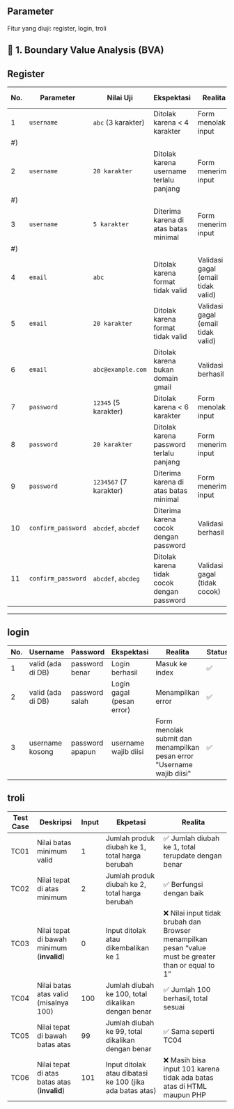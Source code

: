 
## Parameter

Fitur yang diuji: register, login, troli

## 🧪 1. Boundary Value Analysis (BVA)
## Register
| No. | Parameter          | Nilai Uji              | Ekspektasi                                 | Realita                            | Status | Gambar Bukti |
| --- | ------------------ | ---------------------- | ------------------------------------------ | ---------------------------------- | ------ | ------------ |
| 1   | `username`         | `abc` (3 karakter)     | Ditolak karena < 4 karakter                | Form menolak input                 | ✅      | ![image](https://github.com/user-attachments/assets/6fa6f043-e31f-411b-bce9-46051f30a835)
#)   |
| 2   | `username`         | `20 karakter`          | Ditolak karena username terlalu panjang    | Form menerima input                | ❌      | ![image](https://github.com/user-attachments/assets/90a5f12f-9b26-4c20-971a-b6626a7c4733)
#)   |
| 3   | `username`         | `5 karakter`           | Diterima karena di atas batas minimal      | Form menerima input                | ✅      | (![image](https://github.com/user-attachments/assets/71982da2-9878-4a73-bb16-b18f101987af)
#)   |
| 4   | `email`            | `abc`                  | Ditolak karena format tidak valid          | Validasi gagal (email tidak valid) | ✅      | ![img4](#)   |
| 5   | `email`            | `20 karakter`          | Ditolak karena format tidak valid          | Validasi gagal (email tidak valid) | ✅      | ![img5](#)   |
| 6   | `email`            | `abc@example.com`      | Ditolak karena bukan domain gmail          | Validasi berhasil                  | ❌      | ![img6](#)   |
| 7   | `password`         | `12345` (5 karakter)   | Ditolak karena < 6 karakter                | Form menolak input                 | ✅      | ![img7](#)   |
| 8   | `password`         | `20 karakter`          | Ditolak karena password terlalu panjang    | Form menerima input                | ❌      | ![img8](#)   |
| 9   | `password`         | `1234567` (7 karakter) | Diterima karena di atas batas minimal      | Form menerima input                | ✅      | ![img9](#)   |
| 10  | `confirm_password` | `abcdef`, `abcdef`     | Diterima karena cocok dengan password      | Validasi berhasil                  | ✅      | ![img10](#)  |
| 11  | `confirm_password` | `abcdef`, `abcdeg`     | Ditolak karena tidak cocok dengan password | Validasi gagal (tidak cocok)       | ✅      | ![img11](#)  |



---
## login
| No. | Username           | Password        | Ekspektasi                | Realita            | Status |
| --- | ------------------ | --------------- | ------------------------- | ------------------ | ------ |
| 1   | valid (ada di DB)  | password benar  | Login berhasil            | Masuk ke index     | ✅      |
| 2   | valid (ada di DB)  | password salah  | Login gagal (pesan error) | Menampilkan error  | ✅      |
| 3   | username kosong    | password apapun | username wajib diisi      | Form menolak submit dan menampilkan pesan error "Username wajib diisi" | ✅ |


## troli
| **Test Case** | **Deskripsi**                                | Input            | **Ekpetasi**                                            | **Realita**                                          |
| ------------- | -------------------------------------------- | -------------------- | -------------------------------------------------------- | ---------------------------------------------------------------------- |
| TC01          | Nilai batas minimum valid                    | 1                    | Jumlah produk diubah ke 1, total harga berubah           | ✅ Jumlah diubah ke 1, total terupdate dengan benar                     |
| TC02          | Nilai tepat di atas minimum                  | 2                    | Jumlah produk diubah ke 2, total harga berubah           | ✅ Berfungsi dengan baik                                                |
| TC03          | Nilai tepat di bawah minimum (**invalid**)   | 0                    | Input ditolak atau dikembalikan ke 1                     | ❌ Nilai input tidak brubah dan Browser menampilkan pesan “value must be greater than or equal to 1” |
| TC04          | Nilai batas atas valid (misalnya 100)        | 100                  | Jumlah diubah ke 100, total dikalikan dengan benar       | ✅ Jumlah 100 berhasil, total sesuai                                    |
| TC05          | Nilai tepat di bawah batas atas              | 99                   | Jumlah diubah ke 99, total dikalikan dengan benar        | ✅ Sama seperti TC04                                                    |
| TC06          | Nilai tepat di atas batas atas (**invalid**) | 101                  | Input ditolak atau dibatasi ke 100 (jika ada batas atas) | ❌ Masih bisa input 101 karena tidak ada batas atas di HTML maupun PHP |


